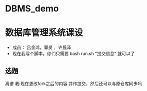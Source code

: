 # DBMS_demo
# 数据库管理系统课设
- 成员： 吕金鸿，郭昊 ，许晨泽
- 现在我写个脚本，你们只需要 bash run.sh "提交信息" 就可以了 



## 选题

离谱 我i现在更改fork之后的内容 并作提交，然后还可以与原仓库同步吗